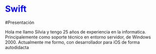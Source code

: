 <h1 style="color: blue;">Swift</h1>
#Presentación

Hola me llamo Silvia y tengo 25 años de experiencia en la informatica.
Principalemente como soporte técnico en entorno servidor, de Windows 2000.
Actualmente me formo, con desarrollador para iOS de forma autodidacta
